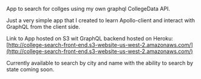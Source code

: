 App to search for collges using my own graphql CollegeData API.

Just a very simple app that I created to learn Apollo-client and interact with GraphQL from the client side. 

Link to App hosted on S3 wit GraphQL backend hosted on Heroku: [http://college-search-front-end.s3-website-us-west-2.amazonaws.com/](http://college-search-front-end.s3-website-us-west-2.amazonaws.com/)

Currently available to search by city and name with the ability to search by state coming soon.
